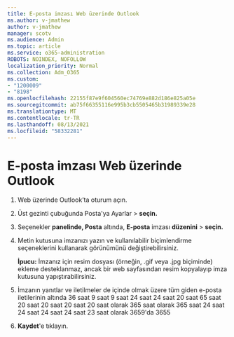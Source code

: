```yaml
---
title: E-posta imzası Web üzerinde Outlook
ms.author: v-jmathew
author: v-jmathew
manager: scotv
ms.audience: Admin
ms.topic: article
ms.service: o365-administration
ROBOTS: NOINDEX, NOFOLLOW
localization_priority: Normal
ms.collection: Adm_O365
ms.custom:
- "1200009"
- "8198"
ms.openlocfilehash: 22155f87e9f604560ec74769e882d186e825a05e
ms.sourcegitcommit: ab75f66355116e995b3cb5505465b31989339e28
ms.translationtype: MT
ms.contentlocale: tr-TR
ms.lasthandoff: 08/13/2021
ms.locfileid: "58332281"
---
```

# <a name="create-email-signature-in-outlook-on-the-web"></a>E-posta imzası Web üzerinde Outlook

1. Web üzerinde Outlook’ta oturum açın.
2. Üst gezinti çubuğunda Posta'ya Ayarlar   >  **seçin.**
3. Seçenekler **panelinde, Posta** altında, **E-posta** imzası **düzenini**  >  **seçin.**
4. Metin kutusuna imzanızı yazın ve kullanılabilir biçimlendirme seçeneklerini kullanarak görünümünü değiştirebilirsiniz.

    **İpucu:** İmzanız için resim dosyası (örneğin, .gif veya .jpg biçiminde) ekleme desteklanmaz, ancak bir web sayfasından resim kopyalayıp imza kutusuna yapıştırabilirsiniz.

5. İmzanın yanıtlar ve iletilmeler de içinde olmak üzere tüm giden e-posta iletilerinin altında 36 saat 9 saat 9 saat 24 saat 24 saat 20 saat 65 saat 20 saat 20 saat 20 saat 20 saat olarak 365 saat olarak 365 saat 24 saat 24 saat 24 saat 24 saat 23 saat olarak 3659'da 3655
6. **Kaydet**'e tıklayın.
